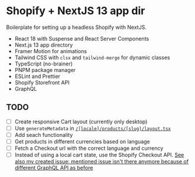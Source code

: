 # Shopify + NextJS 13 app dir

Boilerplate for setting up a headless Shopify with NextJS.

- React 18 with Suspense and React Server Components
- Next.js 13 app directory
- Framer Motion for animations
- Tailwind CSS with `clsx` and `tailwind-merge` for dynamic classes
- TypeScript (no-brainer)
- PNPM package manager
- ESLint and Prettier
- Shopify Storefront API
- GraphQL

## TODO

- [ ] Create responsive Cart layout (currently only desktop)
- [ ] Use `generateMetadata` in [`/[locale]/products/[slug]/layout.tsx`](https://github.com/rnnyrk/mellow-tallow/blob/main/src/app/%5Blocale%5D/products/%5Bslug%5D/layout.tsx)
- [ ] Add seach functionality
- [ ] Get products in different currencies based on language
- [ ] Fetch a Checkout url with the correct language and currency
- [ ] Instead of using a local cart state, use the Shopify Checkout API. [See also my created issue: mentioned issue isn't there anymore because of different GraphQL API as before](https://community.shopify.com/c/shopify-apis-and-sdks/storefront-createcart-returned-id-is-invalid-global-id-for/m-p/2086971#M91354%3Futm_source=communitymembers&utm_medium=email&utm_campaign=mention)
